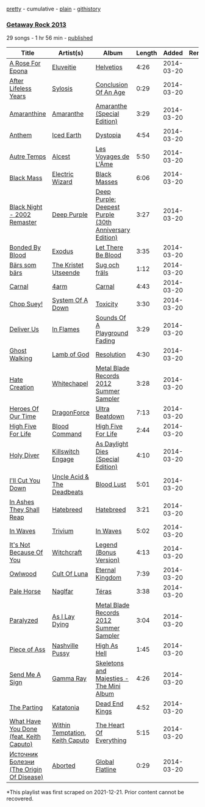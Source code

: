 [pretty](/playlists/pretty/4ftQXs8PU4QMqPLMaJG7QT.md) - cumulative - [plain](/playlists/plain/4ftQXs8PU4QMqPLMaJG7QT) - [githistory](https://github.githistory.xyz/mackorone/spotify-playlist-archive/blob/main/playlists/plain/4ftQXs8PU4QMqPLMaJG7QT)

### [Getaway Rock 2013](https://open.spotify.com/playlist/4ftQXs8PU4QMqPLMaJG7QT)

> 

29 songs - 1 hr 56 min - [published](https://open.spotify.com/playlist/5l9QtcAwzyt8hGiAHS3NRi)

| Title | Artist(s) | Album | Length | Added | Removed |
|---|---|---|---|---|---|
| [A Rose For Epona](https://open.spotify.com/track/3pfIjDOimfBATHIVlKozBf) | [Eluveitie](https://open.spotify.com/artist/5X0N2k3qMnI8kSrGJT3kfT) | [Helvetios](https://open.spotify.com/album/0VyTHUwi4CBS0jrqCQfspx) | 4:26 | 2014-03-20 |  |
| [After Lifeless Years](https://open.spotify.com/track/19eO2GzRSPaIPWtxT7V6An) | [Sylosis](https://open.spotify.com/artist/2RiGIRDi4GoJpDbjDnPVJl) | [Conclusion Of An Age](https://open.spotify.com/album/0442rz3Kjfi8RUIwbWr8n1) | 0:29 | 2014-03-20 |  |
| [Amaranthine](https://open.spotify.com/track/2JPYNZOWzjiuaEek4AjJNu) | [Amaranthe](https://open.spotify.com/artist/2KaW48xlLnXC2v8tvyhWsa) | [Amaranthe \(Special Edition\)](https://open.spotify.com/album/2Ecik050ir0AHNPMiLCUe9) | 3:29 | 2014-03-20 |  |
| [Anthem](https://open.spotify.com/track/65spaK7qUix4NDUVjpQt3Y) | [Iced Earth](https://open.spotify.com/artist/3KEixcRfBS5K3E91Vn1Kdy) | [Dystopia](https://open.spotify.com/album/2qaldG8mSTZIrKbKFTxeTg) | 4:54 | 2014-03-20 |  |
| [Autre Temps](https://open.spotify.com/track/4gfSWTQIgFCdde8hOGRZzX) | [Alcest](https://open.spotify.com/artist/0d5ZwMtCer8dQdOPAgWhe7) | [Les Voyages de L'Âme](https://open.spotify.com/album/4NbmvbO9OuEjLYat5BkFAL) | 5:50 | 2014-03-20 |  |
| [Black Mass](https://open.spotify.com/track/1A9uNbuOMGkOF7B4dJdaea) | [Electric Wizard](https://open.spotify.com/artist/4htjQW3lgIwL6fEJlTOez4) | [Black Masses](https://open.spotify.com/album/7w7fmy8gRYMrXICyG2c8ai) | 6:06 | 2014-03-20 |  |
| [Black Night \- 2002 Remaster](https://open.spotify.com/track/2M4lwFtm1Taj6MqgfM2iET) | [Deep Purple](https://open.spotify.com/artist/568ZhdwyaiCyOGJRtNYhWf) | [Deep Purple: Deepest Purple \(30th Anniversary Edition\)](https://open.spotify.com/album/4sdsjamPAsRT2dTuyCohnA) | 3:27 | 2014-03-20 |  |
| [Bonded By Blood](https://open.spotify.com/track/40Q3GI2EZot9FVfZY1YBLs) | [Exodus](https://open.spotify.com/artist/76S65NHJHrNy4JTrXHP2BH) | [Let There Be Blood](https://open.spotify.com/album/6qQ1ByjIJCqUOcklRvvcek) | 3:35 | 2014-03-20 |  |
| [Bärs som bärs](https://open.spotify.com/track/53kr9zGwpbMyAx0YYyZB2h) | [The Kristet Utseende](https://open.spotify.com/artist/08RaUMtreeTHss1QsLkfPe) | [Sug och fräls](https://open.spotify.com/album/1VorS6vktOcE0SzSkopkfH) | 1:12 | 2014-03-20 |  |
| [Carnal](https://open.spotify.com/track/1V9OhDqxHVSTMKttVVuOG0) | [4arm](https://open.spotify.com/artist/5IN4smUkSuVZUkoNSO20S5) | [Carnal](https://open.spotify.com/album/4FPQcOkLTG4NLz8vLntzVi) | 4:43 | 2014-03-20 |  |
| [Chop Suey!](https://open.spotify.com/track/5V3mdRI2yQxbSsJGDPc5lD) | [System Of A Down](https://open.spotify.com/artist/5eAWCfyUhZtHHtBdNk56l1) | [Toxicity](https://open.spotify.com/album/4DR0GWo7w2GJyQnFVa4jAB) | 3:30 | 2014-03-20 |  |
| [Deliver Us](https://open.spotify.com/track/2GoBwSF9xk6aSt6jGpCxvk) | [In Flames](https://open.spotify.com/artist/57ylwQTnFnIhJh4nu4rxCs) | [Sounds Of A Playground Fading](https://open.spotify.com/album/06yfpcNmffdp132tSibhgo) | 3:29 | 2014-03-20 |  |
| [Ghost Walking](https://open.spotify.com/track/52lWFbQaG8VajS7y41hafF) | [Lamb of God](https://open.spotify.com/artist/3JFsVIxOn7STeilPICkkB2) | [Resolution](https://open.spotify.com/album/73k8aD6VzabLHfwIdiasdS) | 4:30 | 2014-03-20 |  |
| [Hate Creation](https://open.spotify.com/track/0yv1H7yE8paU52xsxs3d4S) | [Whitechapel](https://open.spotify.com/artist/3OfWQqB4QqBJiUKgbrzNiI) | [Metal Blade Records 2012 Summer Sampler](https://open.spotify.com/album/4S7C3xaUwjVu86ZIUc7OMk) | 3:28 | 2014-03-20 |  |
| [Heroes Of Our Time](https://open.spotify.com/track/6SlDN489zAvfN2srdMXc7S) | [DragonForce](https://open.spotify.com/artist/2pH3wEn4eYlMMIIQyKPbVR) | [Ultra Beatdown](https://open.spotify.com/album/6EyIBGZXG0YQYLuEew4qiH) | 7:13 | 2014-03-20 |  |
| [High Five For Life](https://open.spotify.com/track/1yaBZv6K9ayNZ5VpWOz3Qh) | [Blood Command](https://open.spotify.com/artist/4WfUbvICLrqPW9rzuNGS1f) | [High Five For Life](https://open.spotify.com/album/6CXD1eUEZOZJ7q67YTVrni) | 2:44 | 2014-03-20 |  |
| [Holy Diver](https://open.spotify.com/track/3a9urnht8HvfFzPwd0ipx6) | [Killswitch Engage](https://open.spotify.com/artist/37394IP6uhnjIpsawpMu4l) | [As Daylight Dies \(Special Edition\)](https://open.spotify.com/album/6iJEtgHTEbVlSS5isIS71z) | 4:10 | 2014-03-20 |  |
| [I'll Cut You Down](https://open.spotify.com/track/3tBbcuulKDC1o2odykT18R) | [Uncle Acid & The Deadbeats](https://open.spotify.com/artist/16PcI6JjJuUfPlsX8Ffvfl) | [Blood Lust](https://open.spotify.com/album/3nGKNhRZwE0u0GkGSps8C8) | 5:01 | 2014-03-20 |  |
| [In Ashes They Shall Reap](https://open.spotify.com/track/2tTUzlFIxlyQ877NgyIPEZ) | [Hatebreed](https://open.spotify.com/artist/17Mb968quDHpjCkIyq30QV) | [Hatebreed](https://open.spotify.com/album/7lxWfXZ7aOVdP2TfjRpq9Q) | 3:21 | 2014-03-20 |  |
| [In Waves](https://open.spotify.com/track/4B5hrpQjHTLfGMcTgpatUs) | [Trivium](https://open.spotify.com/artist/278ZYwGhdK6QTzE3MFePnP) | [In Waves](https://open.spotify.com/album/5NDxdsUG2cpD3jJRqHbgic) | 5:02 | 2014-03-20 |  |
| [It's Not Because Of You](https://open.spotify.com/track/4H4p3wWbVjk9xJTKn6cFOM) | [Witchcraft](https://open.spotify.com/artist/3HVmba1wHgrLVsVC5IIzkG) | [Legend \(Bonus Version\)](https://open.spotify.com/album/37PmPATTGfiCR5TjAbBzS1) | 4:13 | 2014-03-20 |  |
| [Owlwood](https://open.spotify.com/track/1w2sztROEaeREHkwlnnKB7) | [Cult Of Luna](https://open.spotify.com/artist/7E7fJJpdVgr1F3pfAfRtHe) | [Eternal Kingdom](https://open.spotify.com/album/51fF4JNsyx99YAWixRgmVh) | 7:39 | 2014-03-20 |  |
| [Pale Horse](https://open.spotify.com/track/352RkhOaVoawjMx6uWJWk5) | [Naglfar](https://open.spotify.com/artist/1WV0pMUfO5UZ3MXfZrTohr) | [Téras](https://open.spotify.com/album/4p7b24R7rfeDsumGMoB6eD) | 3:38 | 2014-03-20 |  |
| [Paralyzed](https://open.spotify.com/track/7w3kYoucIMjkBA171kp02q) | [As I Lay Dying](https://open.spotify.com/artist/2vd2HnNh4pdYa9gDVHFjEu) | [Metal Blade Records 2012 Summer Sampler](https://open.spotify.com/album/4S7C3xaUwjVu86ZIUc7OMk) | 3:04 | 2014-03-20 |  |
| [Piece of Ass](https://open.spotify.com/track/1ioiqrdM4u6w3WQJgqQzTS) | [Nashville Pussy](https://open.spotify.com/artist/73sawKQrhPG7HXTDRZGfOX) | [High As Hell](https://open.spotify.com/album/6ddcawJRNLC0NGqcR7TVkx) | 1:45 | 2014-03-20 |  |
| [Send Me A Sign](https://open.spotify.com/track/0EbOOKAmRvd2w7K1Wvs3Q5) | [Gamma Ray](https://open.spotify.com/artist/6LZE884lDIsCSLHuTplfGp) | [Skeletons and Majesties \- The Mini Album](https://open.spotify.com/album/0axU1YHYe0ICe5nfzHce1z) | 4:26 | 2014-03-20 |  |
| [The Parting](https://open.spotify.com/track/0KP0W363ctVBf8qce8h0IQ) | [Katatonia](https://open.spotify.com/artist/2CWWgbxApjbyByxBBCvGTm) | [Dead End Kings](https://open.spotify.com/album/0ysVHx3VsjgZEvw2bSJ7Vy) | 4:52 | 2014-03-20 |  |
| [What Have You Done \(feat\. Keith Caputo\)](https://open.spotify.com/track/7kzdng4KRCMSxzeFA2lxLA) | [Within Temptation](https://open.spotify.com/artist/3hE8S8ohRErocpkY7uJW4a), [Keith Caputo](https://open.spotify.com/artist/0o3RyxUXp69fLCpMxuOLsz) | [The Heart Of Everything](https://open.spotify.com/album/5yQYkDcgbNaNChc7X9UoCO) | 5:15 | 2014-03-20 |  |
| [Источник Болезни \(The Origin Of Disease\)](https://open.spotify.com/track/1RJOCx8NcQf6csadFAOZMB) | [Aborted](https://open.spotify.com/artist/1XRhUgCyzIdeT8d9KMfeDR) | [Global Flatline](https://open.spotify.com/album/0izzJLNOtzqPwGg9Pduq8Z) | 0:29 | 2014-03-20 |  |

\*This playlist was first scraped on 2021-12-21. Prior content cannot be recovered.
